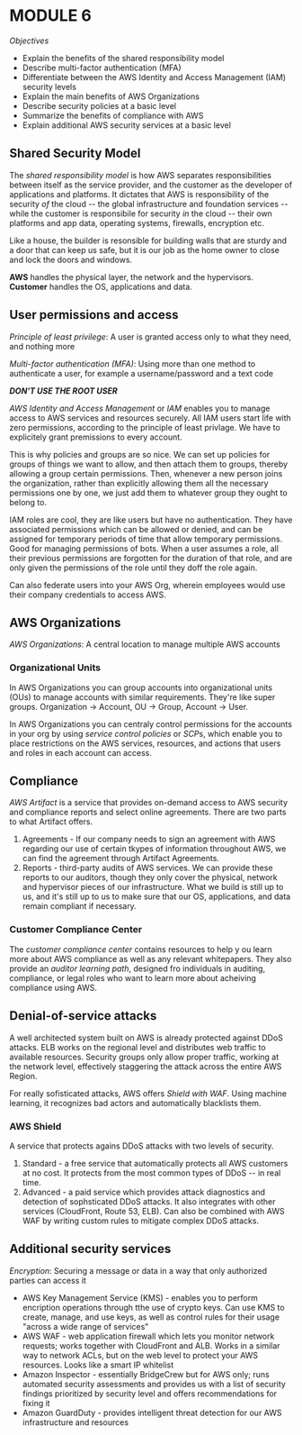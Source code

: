 # MODULE 6
*Objectives*
- Explain the benefits of the shared responsibility model
- Describe multi-factor authentication (MFA)
- Differentiate between the AWS Identity and Access Management (IAM) security levels
- Explain the main benefits of AWS Organizations
- Describe security policies at a basic level
- Summarize the benefits of compliance with AWS
- Explain additional AWS security services at a basic level

## Shared Security Model
The *shared responsibility model* is how AWS separates responsibilities between itself as the service provider, and the customer as the developer of applications and platforms. It dictates that AWS is responsibility of the security _of_ the cloud -- the global infrastructure and foundation services -- while the customer is responsibile for security _in_ the cloud -- their own platforms and app data, operating systems, firewalls, encryption etc.

Like a house, the builder is resonsible for building walls that are sturdy and a door that can keep us safe, but it is our job as the home owner to close and lock the doors and windows.

**AWS** handles the physical layer, the network and the hypervisors. **Customer** handles the OS, applications and data.

## User permissions and access
*Principle of least privilege*: A user is granted access only to what they need, and nothing more

*Multi-factor authentication (MFA)*: Using more than one method to authenticate a user, for example a username/password and a text code

***DON'T USE THE ROOT USER***

*AWS Identity and Access Management* or *IAM* enables you to manage access to AWS services and resources securely. All IAM users start life with zero permissions, according to the principle of least privlage. We have to explicitely grant premissions to every account. 

This is why policies and groups are so nice. We can set up policies for groups of things we want to allow, and then attach them to groups, thereby allowing a group certain permissions. Then, whenever a new person joins the organization, rather than explicitly allowing them all the necessary permissions one by one, we just add them to whatever group they ought to belong to.

IAM roles are cool, they are like users but have no authentication. They have associated permissions which can be allowed or denied, and can be assigned for temporary periods of time that allow temporary permissions. Good for managing permissions of bots. When a user assumes a role, all their previous permissions are forgotten for the duration of that role, and are only given the permissions of the role until they doff the role again.

Can also federate users into your AWS Org, wherein employees would use their company credentials to access AWS.

## AWS Organizations
*AWS Organizations*: A central location to manage multiple AWS accounts

### Organizational Units
In AWS Organizations you can group accounts into organizational units (OUs) to manage accounts with similar requirements. They're like super groups. Organization -> Account, OU -> Group, Account -> User.

In AWS Organizations you can centraly control permissions for the accounts in your org by using *service control policies* or *SCP*s, which enable you to place restrictions on the AWS services, resources, and actions that users and roles in each account can access.

## Compliance
*AWS Artifact* is a service that provides on-demand access to AWS security and compliance reports and select online agreements. There are two parts to what Artifact offers.
1. Agreements - If our company needs to sign an agreement with AWS regarding our use of certain tkypes of information throughout AWS, we can find the agreement through Artifact Agreements.
2. Reports - third-party audits of AWS services. We can provide these reports to our auditors, though they only cover the physical, network and hypervisor pieces of our infrastructure. What we build is still up to us, and it's still up to us to make sure that our OS, applications, and data remain compliant if necessary.

### Customer Compliance Center
The *customer compliance center* contains resources to help y ou learn more about AWS compliance as well as any relevant whitepapers. They also provide an *auditor learning path*, designed fro individuals in auditing, compliance, or legal roles who want to learn more about acheiving compliance using AWS.

## Denial-of-service attacks
A well architected system built on AWS is already protected against DDoS attacks. ELB works on the regional level and distributes web traffic to available resources. Security groups only allow proper traffic, working at the network level, effectively staggering the attack across the entire AWS Region.

For really sofisticated attacks, AWS offers *Shield with WAF*. Using machine learning, it recognizes bad actors and automatically blacklists them.

### AWS Shield
A service that protects agains DDoS attacks with two levels of security.
1. Standard - a free service that automatically protects all AWS customers at no cost. It protects from the most common types of DDoS -- in real time.
2. Advanced - a paid service which provides attack diagnostics and detection of sophsticated DDoS attacks. It also integrates with other services (CloudFront, Route 53, ELB). Can also be combined with AWS WAF by writing custom rules to mitigate complex DDoS attacks.

## Additional security services
*Encryption*: Securing a message or data in a way that only authorized parties can access it

- AWS Key Management Service (KMS) - enables you to perform encription operations through tthe use of crypto keys. Can use KMS to create, manage, and use keys, as well as control rules for their usage "across a wide range of services"
- AWS WAF - web application firewall which lets you monitor network requests; works together with CloudFront and ALB. Works in a similar way to network ACLs, but on the web level to protect your AWS resources. Looks like a smart IP whitelist
- Amazon Inspector - essentially BridgeCrew but for AWS only; runs automated security assessments and provides us with a list of security findings prioritized by security level and offers recommendations for fixing it
- Amazon GuardDuty - provides intelligent threat detection for our AWS infrastructure and resources
